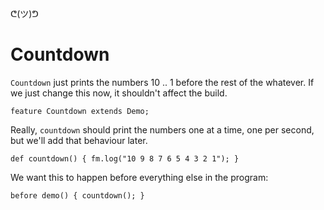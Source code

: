 ᕦ(ツ)ᕤ
# Countdown

`Countdown` just prints the numbers 10 .. 1 before the rest of the whatever. If we just change this now, it shouldn't affect the build.

    feature Countdown extends Demo;

Really, `countdown` should print the numbers one at a time, one per second, but we'll add that behaviour later.

    def countdown() { fm.log("10 9 8 7 6 5 4 3 2 1"); }

We want this to happen before everything else in the program:

    before demo() { countdown(); }